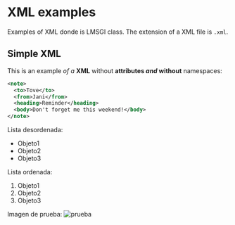 # XML examples

Examples of XML donde is LMSGI class. The extension of a XML file is `.xml`.

## Simple XML

This is an example _of a_ **XML** without **attributes _and_ without** namespaces:

```xml
<note>
  <to>Tove</to>
  <from>Jani</from>
  <heading>Reminder</heading>
  <body>Don't forget me this weekend!</body>
</note>
```
Lista desordenada:

- Objeto1
- Objeto2
- Objeto3

Lista ordenada:

1. Objeto1
2. Objeto2
3. Objeto3

Imagen de prueba: ![prueba](http://www.catster.com/wp-content/uploads/2017/08/A-fluffy-cat-looking-funny-surprised-or-concerned.jpg "cat")
